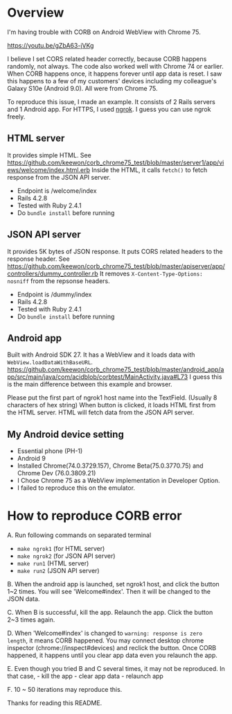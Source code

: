 # Overview
I'm having trouble with CORB on Android WebView with Chrome 75.

https://youtu.be/gZbA63-jVKg

I believe I set CORS related header correctly, because CORB happens randomly, not always.
The code also worked well with Chrome 74 or earlier.
When CORB happens once, it happens forever until app data is reset.
I saw this happens to a few of my customers' devices including my colleague's Galaxy S10e (Android 9.0).
All were from Chrome 75.

To reproduce this issue, I made an example.
It consists of 2 Rails servers and 1 Android app.
For HTTPS, I used [ngrok](https://ngrok.com/). I guess you can use ngrok freely.

## HTML server
It provides simple HTML. See https://github.com/keewon/corb_chrome75_test/blob/master/server1/app/views/welcome/index.html.erb
Inside the HTML, it calls `fetch()` to fetch response from the JSON API server.

 - Endpoint is /welcome/index
 - Rails 4.2.8
 - Tested with Ruby 2.4.1
 - Do `bundle install` before running

## JSON API server
It provides 5K bytes of JSON response.
It puts CORS related headers to the response header. See https://github.com/keewon/corb_chrome75_test/blob/master/apiserver/app/controllers/dummy_controller.rb
It removes `X-Content-Type-Options: nosniff` from the repsonse headers.

 - Endpoint is /dummy/index
 - Rails 4.2.8
 - Tested with Ruby 2.4.1
 - Do `bundle install` before running
 
## Android app
Built with Android SDK 27.
It has a WebView and it loads data with `WebView.loadDataWithBaseURL`.
https://github.com/keewon/corb_chrome75_test/blob/master/android_app/app/src/main/java/com/acidblob/corbtest/MainActivity.java#L73
I guess this is the main difference between this example and browser.

Please put the first part of ngrok1 host name into the TextField. (Usually 8 characters of hex string)
When button is clicked, it loads HTML first from the HTML server.
HTML will fetch data from the JSON API server.

## My Android device setting
 - Essential phone (PH-1)
 - Android 9
 - Installed Chrome(74.0.3729.157), Chrome Beta(75.0.3770.75) and Chrome Dev (76.0.3809.21)
 - I Chose Chrome 75 as a WebView implementation in Developer Option.
 - I failed to reproduce this on the emulator.

# How to reproduce CORB error
 A. Run following commands on separated terminal
   - `make ngrok1` (for HTML server)
   - `make ngrok2` (for JSON API server)
   - `make run1` (HTML server)
   - `make run2` (JSON API server)

 B. When the android app is launched, set ngrok1 host, and click the button 1~2 times.
    You will see 'Welcome#index'. Then it will be changed to the JSON data.

 C. When B is successful, kill the app. Relaunch the app. Click the button 2~3 times again.

 D. When 'Welcome#index' is changed to `warning: response is zero length`, it means CORB happened.
    You may connect desktop chrome inspector (chrome://inspect#devices) and reclick the button.
    Once CORB happened, it happens until you clear app data even you relaunch the app.

 E. Even though you tried B and C several times, it may not be reproduced.
    In that case,
      - kill the app
      - clear app data
      - relaunch app

 F. 10 ~ 50 iterations may reproduce this.

Thanks for reading this README.
